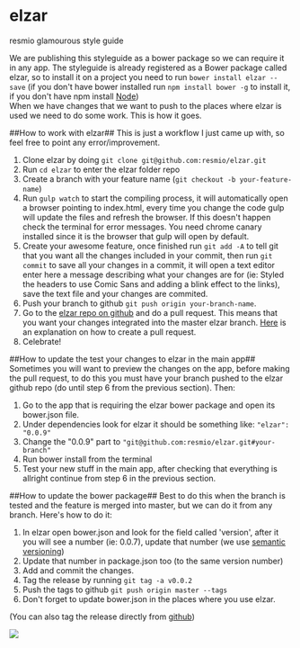# elzar
resmio glamourous style guide  

We are publishing this styleguide as a bower package so we can require it in any
app. The styleguide is already registered as a Bower package called elzar, so
to install it on a project you need to run `bower install elzar --save` (if you
don't have bower installed run `npm install bower -g` to install it, if you
don't have npm install [Node](https://nodejs.org))  
When we have changes that we want to push to the places where elzar is used we
need to do some work. This is how it goes.

##How to work with elzar##
This is just a workflow I just came up with, so feel free to point any
error/improvement.
1. Clone elzar by doing `git clone git@github.com:resmio/elzar.git`
2. Run `cd elzar` to enter the elzar folder repo
3. Create a branch with your feature name (`git checkout -b your-feature-name`)
4. Run `gulp watch` to start the compiling process, it will automatically open
a browser pointing to index.html, every time you change the code gulp will
update the files and refresh the browser. If this doesn't happen check the
terminal for error messages. You need chrome canary installed since it is the
browser that gulp will open by default.
5. Create your awesome feature, once finished run `git add -A` to tell git that
you want all the changes included in your commit, then run `git commit` to save
all your changes in a commit, it will open a text editor enter here a message
describing what your changes are for (ie: Styled the headers to use Comic Sans
and adding a blink effect to the links), save the text file and your changes
are commited.
6. Push your branch to github `git push origin your-branch-name`.
7. Go to the [elzar repo on github](https://github.com/resmio/elzar) and do a
pull request. This means that you want your changes integrated into the master
elzar branch. [Here](https://help.github.com/articles/creating-a-pull-request/)
is an explanation on how to create a pull request.  
8. Celebrate!

##How to update the test your changes to elzar in the main app##
Sometimes you will want to preview the changes on the app, before making the
pull request, to do this you must have your branch pushed to the elzar github
repo (do until step 6 from the previous section). Then:
1. Go to the app that is requiring the elzar bower package and open its
bower.json file.
2. Under dependencies look for elzar it should be something like:
`"elzar": "0.0.9"`
3. Change the "0.0.9" part to `"git@github.com:resmio/elzar.git#your-branch"`
4. Run bower install from the terminal
5. Test your new stuff in the main app, after checking that everything is
allright continue from step 6 in the previous section.  

##How to update the bower package##
Best to do this when the branch is tested and the feature is merged into
master, but we can do it from any branch. Here's how to do it:
1. In elzar open bower.json and look for the field called 'version', after it
you will see a number (ie: 0.0.7), update that number (we use [semantic
versioning](http://semver.org/))
2. Update that number in package.json too (to the same version number)
3. Add and commit the changes.  
4. Tag the release by running `git tag -a v0.0.2`
5. Push the tags to github `git push origin master --tags`
6. Don't forget to update bower.json in the places where you use elzar.

(You can also tag the release directly from
[github](https://help.github.com/articles/creating-releases/))  

![](http://futurama-madhouse.net/fanart/kylem/elzar2_091004.png)
